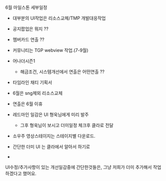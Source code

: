 

6월 마일스톤 세부일정

- 대부분의 UI작업은 리소스교체/TMP 개발대응작업 
- 공지팝업은 뭐지 ??
- 멤버카드 연출 ??
- 커뮤니티는 TGP webview 작업.(7-9월)
- 어나더시즌1 
	- 해금조건, 시스템개선에서 연출은 어떤연출 ??

- 타임라인 채티 기획서 


- 6월은 sng제외 리소스교체
- 연출은 6월 이휴
- 레드마인 일감은 UI 형욱님에게 미리 발주
	- 그후 형욱님이 보시고 더미일정 체크후 클라로 전달

- 소우주 영상스테이지는 스테이지별 다운로드. 


- 간단한 더미 UI 는 클라에서 알아서 하기로
- 







UI수정/추가사항이 있는 개선일감중에 간단한것들은,
그냥 저희가 더미 추가해서 작업하겠다고 했어요. 
